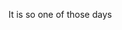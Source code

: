 <!--
id: 1223081760
link: http://kevinisom.info/post/1223081760/it-is-so-one-of-those-days
slug: it-is-so-one-of-those-days
date: Sat Oct 02 2010 08:12:10 GMT+1300 (NZDT)
raw: {"blog_name":"kevinisom","id":1223081760,"post_url":"http://kevinisom.info/post/1223081760/it-is-so-one-of-those-days","slug":"it-is-so-one-of-those-days","type":"text","date":"2010-10-01 19:12:10 GMT","timestamp":1285960330,"state":"published","format":"html","reblog_key":"ChHBUxkA","tags":[],"short_url":"http://tmblr.co/Zw68Yy18vhyW","highlighted":[],"feed_item":"http://twitter.com/kev_nz/statuses/26013406409","from_feed_id":"650289","note_count":0,"title":null,"body":"<p>It is so one of those days</p>"}
publish: 2010-10-02
tags: 
title: null
-->


It is so one of those days


